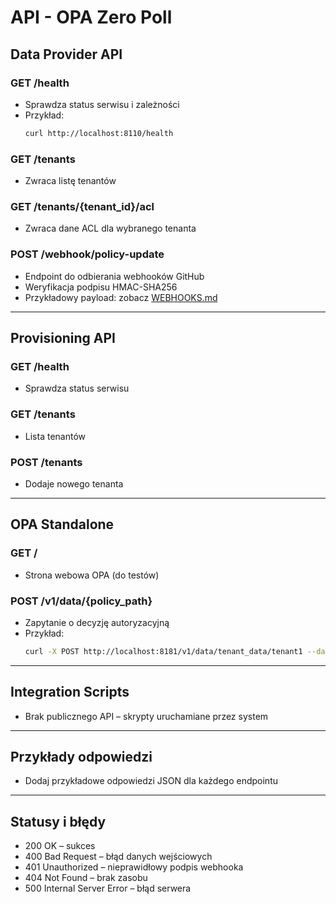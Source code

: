 # API - OPA Zero Poll

## Data Provider API

### GET /health
- Sprawdza status serwisu i zależności
- Przykład:
  ```sh
  curl http://localhost:8110/health
  ```

### GET /tenants
- Zwraca listę tenantów

### GET /tenants/{tenant_id}/acl
- Zwraca dane ACL dla wybranego tenanta

### POST /webhook/policy-update
- Endpoint do odbierania webhooków GitHub
- Weryfikacja podpisu HMAC-SHA256
- Przykładowy payload: zobacz [WEBHOOKS.md](WEBHOOKS.md)

---

## Provisioning API

### GET /health
- Sprawdza status serwisu

### GET /tenants
- Lista tenantów

### POST /tenants
- Dodaje nowego tenanta

---

## OPA Standalone

### GET /
- Strona webowa OPA (do testów)

### POST /v1/data/{policy_path}
- Zapytanie o decyzję autoryzacyjną
- Przykład:
  ```sh
  curl -X POST http://localhost:8181/v1/data/tenant_data/tenant1 --data '{"input": {...}}'
  ```

---

## Integration Scripts
- Brak publicznego API – skrypty uruchamiane przez system

---

## Przykłady odpowiedzi
- Dodaj przykładowe odpowiedzi JSON dla każdego endpointu

---

## Statusy i błędy
- 200 OK – sukces
- 400 Bad Request – błąd danych wejściowych
- 401 Unauthorized – nieprawidłowy podpis webhooka
- 404 Not Found – brak zasobu
- 500 Internal Server Error – błąd serwera 